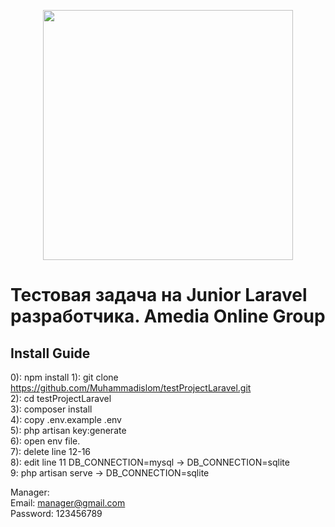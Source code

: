 <p align="center"><a href="https://laravel.com" target="_blank"><img src="https://raw.githubusercontent.com/laravel/art/master/logo-lockup/5%20SVG/2%20CMYK/1%20Full%20Color/laravel-logolockup-cmyk-red.svg" width="400"></a></p>



# Тестовая задача на Junior Laravel разработчика. Amedia Online Group
## Install Guide
0): npm install
1): git clone https://github.com/Muhammadislom/testProjectLaravel.git <br/>
2):  cd testProjectLaravel <br />
3): composer install <br />
4): copy .env.example .env <br />
5): php artisan key:generate <br />
6): open env file. <br />
7): delete line 12-16 <br />
8): edit line 11 DB_CONNECTION=mysql -> DB_CONNECTION=sqlite <br />
9: php artisan serve -> DB_CONNECTION=sqlite <br />

Manager: <br />
Email: manager@gmail.com <br />
Password: 123456789
